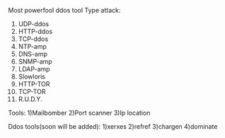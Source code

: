 Most powerfool ddos tool
Type attack:
1)  UDP-ddos
2)  HTTP-ddos
3)  TCP-ddos
4)  NTP-amp
5)  DNS-amp
6)  SNMP-amp
7)  LDAP-amp
8)  Slowloris
9)  HTTP-TOR
10) TCP-TOR
11) R.U.D.Y.

Tools:
1)Mailbomber
2)Port scanner
3)Ip location

Ddos tools(soon will be added):
1)xerxes
2)refref
3)chargen
4)dominate
